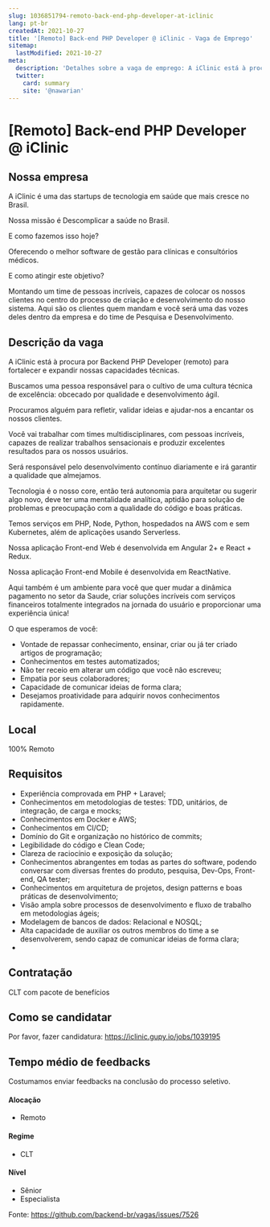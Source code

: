 ```yaml
---
slug: 1036851794-remoto-back-end-php-developer-at-iclinic
lang: pt-br
createdAt: 2021-10-27
title: '[Remoto] Back-end PHP Developer @ iClinic - Vaga de Emprego'
sitemap:
  lastModified: 2021-10-27
meta:
  description: 'Detalhes sobre a vaga de emprego: A iClinic está à procura por Backend PHP Developer (remoto) para fortalecer e expandir nossas capacidades técnicas.  Buscamos uma pessoa responsável para o cultivo de uma cultura técnica de excelência: obcecado por qualidade e desenvolvimento ágil.  Procuramos alguém para refletir, validar ideias e ajudar-nos a encantar os nossos clientes. Você vai trabalhar com times multidisciplinares, com pessoas incríveis, capazes de realizar trabalhos sensacionais e produzir excelentes resultados para os nossos usuários.  Será responsável pelo desenvolvimento contínuo diariamente e irá garantir a qualidade que almejamos. Tecnologia é o nosso core, então terá autonomia para arquitetar ou sugerir algo novo, deve ter uma mentalidade analítica, aptidão para solução de problemas e preocupação com a qualidade do código e boas práticas. Temos serviços em PHP, Node, Python, hospedados na AWS com e sem Kubernetes, além de aplicações usando Serverless.  Nossa aplicação Front-end Web é desenvolvida em Angular 2+ e React + Redux. Nossa aplicação Front-end Mobile é desenvolvida em ReactNative. Aqui também é um ambiente para você que quer mudar a dinâmica pagamento no setor da Saude, criar soluções incríveis com serviços financeiros totalmente integrados na jornada do usuário e proporcionar uma experiência única!  ﻿O que esperamos de você: - Vontade de repassar conhecimento, ensinar, criar ou já ter criado artigos de programação; - Conhecimentos em testes automatizados; - Não ter receio em alterar um código que você não escreveu; - Empatia por seus colaboradores; - Capacidade de comunicar ideias de forma clara; - Desejamos proatividade para adquirir novos conhecimentos rapidamente.'
  twitter:
    card: summary
    site: '@nawarian'
---
```


# [Remoto] Back-end PHP Developer @ iClinic


## Nossa empresa

A iClinic é uma das startups de tecnologia em saúde que mais cresce no Brasil.

Nossa missão é Descomplicar a saúde no Brasil.



E como fazemos isso hoje? 

Oferecendo o melhor software de gestão para clínicas e consultórios médicos.



E como atingir este objetivo?

Montando um time de pessoas incríveis, capazes de colocar os nossos clientes no centro do processo de criação e desenvolvimento do nosso sistema. Aqui são os clientes quem mandam e você será uma das vozes deles dentro da empresa e do time de Pesquisa e Desenvolvimento.

## Descrição da vaga

A iClinic está à procura por Backend PHP Developer (remoto) para fortalecer e expandir nossas capacidades técnicas. 

Buscamos uma pessoa responsável para o cultivo de uma cultura técnica de excelência: obcecado por qualidade e desenvolvimento ágil. 

Procuramos alguém para refletir, validar ideias e ajudar-nos a encantar os nossos clientes.

Você vai trabalhar com times multidisciplinares, com pessoas incríveis, capazes de realizar trabalhos sensacionais e produzir excelentes resultados para os nossos usuários. 

Será responsável pelo desenvolvimento contínuo diariamente e irá garantir a qualidade que almejamos.

Tecnologia é o nosso core, então terá autonomia para arquitetar ou sugerir algo novo, deve ter uma mentalidade analítica, aptidão para solução de problemas e preocupação com a qualidade do código e boas práticas.

Temos serviços em PHP, Node, Python, hospedados na AWS com e sem Kubernetes, além de aplicações usando Serverless. 

Nossa aplicação Front-end Web é desenvolvida em Angular 2+ e React + Redux.

Nossa aplicação Front-end Mobile é desenvolvida em ReactNative.

Aqui também é um ambiente para você que quer mudar a dinâmica pagamento no setor da Saude, criar soluções incríveis com serviços financeiros totalmente integrados na jornada do usuário e proporcionar uma experiência única!


﻿O que esperamos de você:

- Vontade de repassar conhecimento, ensinar, criar ou já ter criado artigos de programação;
- Conhecimentos em testes automatizados;
- Não ter receio em alterar um código que você não escreveu;
- Empatia por seus colaboradores;
- Capacidade de comunicar ideias de forma clara;
- Desejamos proatividade para adquirir novos conhecimentos rapidamente.

## Local

100% Remoto

## Requisitos

- Experiência comprovada em PHP + Laravel;
- Conhecimentos em metodologias de testes: TDD, unitários, de integração, de carga e mocks;
- Conhecimentos em Docker e AWS;
- Conhecimentos em CI/CD;
- Domínio do Git e organização no histórico de commits;
- Legibilidade do código e Clean Code;
- Clareza de raciocínio e exposição da solução;
- Conhecimentos abrangentes em todas as partes do software, podendo conversar com diversas frentes do produto, pesquisa, Dev-Ops, Front-end, QA tester;
- Conhecimentos em arquitetura de projetos, design patterns e boas práticas de desenvolvimento;
- Visão ampla sobre processos de desenvolvimento e fluxo de trabalho em metodologias ágeis;
- Modelagem de bancos de dados: Relacional e NOSQL;
- Alta capacidade de auxiliar os outros membros do time a se desenvolverem, sendo capaz de comunicar ideias de forma clara;
- 

## Contratação

CLT com pacote de benefícios

## Como se candidatar

Por favor, fazer candidatura: https://iclinic.gupy.io/jobs/1039195

## Tempo médio de feedbacks

Costumamos enviar feedbacks na conclusão do processo seletivo.


#### Alocação

- Remoto

#### Regime
- CLT


#### Nível

- Sênior
- Especialista




Fonte: https://github.com/backend-br/vagas/issues/7526
